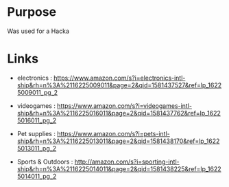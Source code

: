  # Purpose

 Was used for a Hacka
 
 # Links

- electronics : https://www.amazon.com/s?i=electronics-intl-ship&rh=n%3A%2116225009011&page=2&qid=1581437527&ref=lp_16225009011_pg_2
  
- videogames : https://www.amazon.com/s?i=videogames-intl-ship&rh=n%3A%2116225016011&page=2&qid=1581437762&ref=lp_16225016011_pg_2 

- Pet supplies : https://www.amazon.com/s?i=pets-intl-ship&rh=n%3A%2116225013011&page=2&qid=1581438170&ref=lp_16225013011_pg_2

- Sports & Outdoors : http://amazon.com/s?i=sporting-intl-ship&rh=n%3A%2116225014011&page=2&qid=1581438225&ref=lp_16225014011_pg_2